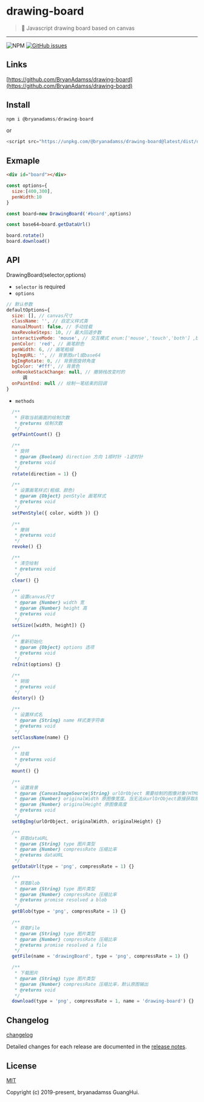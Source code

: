 # drawing-board

> 🎨 Javascript drawing board based on canvas

---
![NPM](https://img.shields.io/npm/l/@bryanadamss/drawing-board)
[![GitHub issues](https://img.shields.io/github/issues/BryanAdamss/drawing-board)](https://github.com/BryanAdamss/drawing-board/issues)


## Links

[https://github.com/BryanAdamss/drawing-board](https://github.com/BryanAdamss/drawing-board)

## Install
```javascript
npm i @bryanadamss/drawing-board
```
or
```javascript
<script src="https://unpkg.com/@bryanadamss/drawing-board@latest/dist/drawing-board.umd.js"></script>
```

## Exmaple
```html
<div id="board"></div>
```
```javascript
const options={
  size:[400,300],
  penWidth:10
}

const board=new DrawingBoard('#board',options)

const base64=board.getDataUrl()

board.rotate()
board.download()
```

## API
DrawingBoard(selector,options)

- `selector` is required
- `options`
```javascript
// 默认参数
defaultOptions={
  size: [], // canvas尺寸
  className: '', // 自定义样式类
  manualMount: false, // 手动挂载
  maxRevokeSteps: 10, // 最大回退步数
  interactiveMode: 'mouse', // 交互模式 enum:['mouse','touch','both'] ,both将同时绑定mouse、touch事件(PointerEvent存在兼容性问题，放弃使用)
  penColor: 'red', // 画笔颜色
  penWidth: 6, // 画笔粗细
  bgImgURL: '', // 背景图url或base64
  bgImgRotate: 0, // 背景图旋转角度
  bgColor: '#fff', // 背景色
  onRevokeStackChange: null, // 撤销栈改变时的
      调
  onPaintEnd: null // 绘制一笔结束的回调
}
```
- `methods`
```javascript
  /**
   * 获取当前画面的绘制次数
   * @returns 绘制次数
   */
  getPaintCount() {}

  /**
   * 旋转
   * @param {Boolean} direction 方向 1顺时针 -1逆时针
   * @returns void
   */
  rotate(direction = 1) {}

  /**
   * 设置画笔样式(粗细、颜色)
   * @param {Object} penStyle 画笔样式
   * @returns void
   */
  setPenStyle({ color, width }) {}

  /**
   * 撤销
   * @returns void
   */
  revoke() {}

  /**
   * 清空绘制
   * @returns void
   */
  clear() {}

  /**
   * 设置canvas尺寸
   * @param {Number} width 宽
   * @param {Number} height 高
   * @returns void
   */
  setSize([width, height]) {}

  /**
   * 重新初始化
   * @param {Object} options 选项
   * @returns void
   */
  reInit(options) {}

  /**
   * 销毁
   * @returns void
   */
  destory() {}

  /**
   * 设置样式名
   * @param {String} name 样式类字符串
   * @returns void
   */
  setClassName(name) {}

  /**
   * 挂载
   * @returns void
   */
  mount() {}

  /**
   * 设置背景
   * @param {CanvasImageSource|String} urlOrObject 需要绘制的图像对象(HTMLImageElement、SVGImageElement、HTMLVideoElement、HTMLCanvasElement、ImageBitmap、OffscreenCanvas)或图像url
   * @param {Number} originalWidth 原图像宽度。当无法从urlOrObject直接获取原始尺寸时需要手动提供原始尺寸
   * @param {Number} originalHeight 原图像高度
   * @returns void
   */
  setBgImg(urlOrObject, originalWidth, originalHeight) {}

  /**
   * 获取dataURL
   * @param {String} type 图片类型
   * @param {Number} compressRate 压缩比率
   * @returns dataURL
   */
  getDataUrl(type = 'png', compressRate = 1) {}

  /**
   * 获取Blob
   * @param {String} type 图片类型
   * @param {Number} compressRate 压缩比率
   * @returns promise resolved a blob
   */
  getBlob(type = 'png', compressRate = 1) {}

  /**
   * 获取File
   * @param {String} type 图片类型
   * @param {Number} compressRate 压缩比率
   * @returns promise resolved a file
   */
  getFile(name = 'drawingBoard', type = 'png', compressRate = 1) {}

  /**
   * 下载图片
   * @param {String} type 图片类型
   * @param {Number} compressRate 压缩比率，默认原图输出
   * @returns void
   */
  download(type = 'png', compressRate = 1, name = 'drawing-board') {}
```


## Changelog

[changelog](https://github.com/BryanAdamss/drawing-board/blob/master/CHANGELOG.md)

Detailed changes for each release are documented in the [release notes](https://github.com/BryanAdamss/drawing-board/releases).

## License
[MIT](https://opensource.org/licenses/MIT)

Copyright (c) 2019-present, bryanadamss GuangHui.


